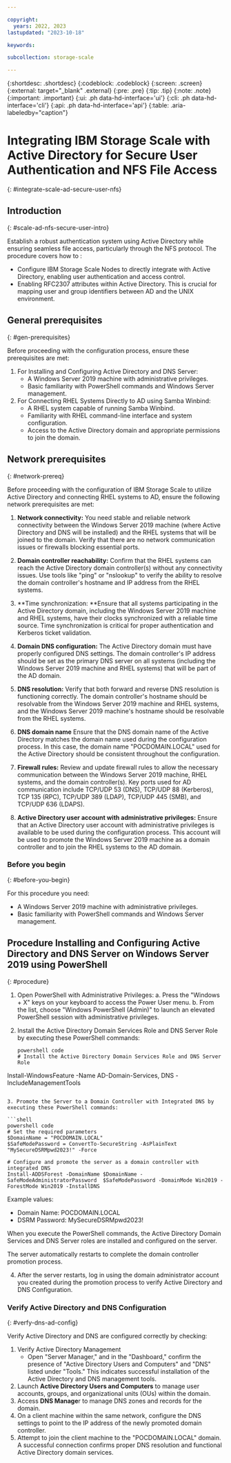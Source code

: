 ```yaml
---

copyright:
  years: 2022, 2023
lastupdated: "2023-10-18"

keywords: 

subcollection: storage-scale

---
```


{:shortdesc: .shortdesc}
{:codeblock: .codeblock}
{:screen: .screen}
{:external: target="_blank" .external}
{:pre: .pre}
{:tip: .tip}
{:note: .note}
{:important: .important}
{:ui: .ph data-hd-interface='ui'}
{:cli: .ph data-hd-interface='cli'}
{:api: .ph data-hd-interface='api'}
{:table: .aria-labeledby="caption"}
 
#  Integrating IBM Storage Scale with Active Directory for Secure User Authentication and NFS File Access 
{: #integrate-scale-ad-secure-user-nfs}

## Introduction
{: #scale-ad-nfs-secure-user-intro}

Establish a robust authentication system using Active Directory while ensuring seamless file access, particularly through the NFS protocol. 
The procedure covers how to :
* Configure IBM Storage Scale Nodes to directly integrate with Active Directory, enabling user authentication and access control.
* Enabling RFC2307 attributes within Active Directory. This is crucial for mapping user and group identifiers between AD and the UNIX environment.

## General prerequisites
{: #gen-prerequisites}

Before proceeding with the configuration process, ensure these prerequisites are met:

1.	For Installing and Configuring Active Directory and DNS Server:
	*  A Windows Server 2019 machine with administrative privileges.
	*  Basic familiarity with PowerShell commands and Windows Server management.
2.	For Connecting RHEL Systems Directly to AD using Samba Winbind:
	*  A RHEL system capable of running Samba Winbind.
	*  Familiarity with RHEL command-line interface and system configuration.
	*  Access to the Active Directory domain and appropriate permissions to join the domain.

## Network prerequisites
{: #network-prereq}

Before proceeding with the configuration of IBM Storage Scale to utilize Active Directory and connecting RHEL systems to AD, ensure the following network prerequisites are met:

1.	**Network connectivity:** You need stable and reliable network connectivity between the Windows Server 2019 machine (where Active Directory and DNS will be installed) and the RHEL systems that will be joined to the domain. Verify that there are no network communication issues or firewalls blocking essential ports.

2.	**Domain controller reachability:** Confirm that the RHEL systems can reach the Active Directory domain controller(s) without any connectivity issues. Use tools like "ping" or "nslookup" to verify the ability to resolve the domain controller's hostname and IP address from the RHEL systems.

3.	**Time synchronization: **Ensure that all systems participating in the Active Directory domain, including the Windows Server 2019 machine and RHEL systems, have their clocks synchronized with a reliable time source. Time synchronization is critical for proper authentication and Kerberos ticket validation.

4.	**Domain DNS configuration:** The Active Directory domain must have properly configured DNS settings. The domain controller's IP address should be set as the primary DNS server on all systems (including the Windows Server 2019 machine and RHEL systems) that will be part of the AD domain.

5.	**DNS resolution:** Verify that both forward and reverse DNS resolution is functioning correctly. The domain controller's hostname should be resolvable from the Windows Server 2019 machine and RHEL systems, and the Windows Server 2019 machine's hostname should be resolvable from the RHEL systems.

6.	**DNS domain name** Ensure that the DNS domain name of the Active Directory matches the domain name used during the configuration process. In this case, the domain name "POCDOMAIN.LOCAL" used for the Active Directory should be consistent throughout the configuration.

7.	**Firewall rules:**  Review and update firewall rules to allow the necessary communication between the Windows Server 2019 machine, RHEL systems, and the domain controller(s). Key ports used for AD communication include TCP/UDP 53 (DNS), TCP/UDP 88 (Kerberos), TCP 135 (RPC), TCP/UDP 389 (LDAP), TCP/UDP 445 (SMB), and TCP/UDP 636 (LDAPS).

8.	**Active Directory user account with administrative privileges:**  Ensure that an Active Directory user account with administrative privileges is available to be used during the configuration process. This account will be used to promote the Windows Server 2019 machine as a domain controller and to join the RHEL systems to the AD domain.

### Before you begin
{: #before-you-begin}   

For this procedure you need:
* A Windows Server 2019 machine with administrative privileges.
* Basic familiarity with PowerShell commands and Windows Server management.

## Procedure Installing and Configuring Active Directory and DNS Server on Windows Server 2019 using PowerShell
{: #procedure}

1. Open PowerShell with Administrative Privileges:
    a.  Press the "Windows + X" keys on your keyboard to access the Power User menu.
    b.  From the list, choose "Windows PowerShell (Admin)" to launch an elevated PowerShell session with administrative privileges.

2. Install the Active Directory Domain Services Role and DNS Server Role by executing these PowerShell commands:

   ```shell
   powershell code
   # Install the Active Directory Domain Services Role and DNS Server Role
Install-WindowsFeature -Name AD-Domain-Services, DNS -IncludeManagementTools
   ```

3. Promote the Server to a Domain Controller with Integrated DNS by executing these PowerShell commands:

   ```shell
   powershell code
   # Set the required parameters
   $DomainName = "POCDOMAIN.LOCAL"
   $SafeModePassword = ConvertTo-SecureString -AsPlainText "MySecureDSRMpwd2023!" -Force

   # Configure and promote the server as a domain controller with integrated DNS
   Install-ADDSForest -DomainName $DomainName -SafeModeAdministratorPassword  $SafeModePassword -DomainMode Win2019 -ForestMode Win2019 -InstallDNS
   ```
 
   Example values:
   *  Domain Name: POCDOMAIN.LOCAL
   *  DSRM Password: MySecureDSRMpwd2023!

   When you execute the PowerShell commands, the Active Directory Domain Services and DNS Server roles are installed and configured on the server.

   The server automatically restarts to complete the domain controller promotion process.

4.  After the server restarts, log in using the domain administrator account you created during the promotion process to verify Active Directory and DNS Configuration.

### Verify Active Directory and DNS Configuration
{: #verfy-dns-ad-config}

Verify Active Directory and DNS are configured correctly by checking:

1. Verify Active Directory Management
   * Open "Server Manager," and in the "Dashboard," confirm the presence of "Active Directory Users and Computers" and "DNS" listed under "Tools." This indicates successful installation of the Active Directory and DNS management tools.
2. Launch **Active Directory Users and Computers** to manage user accounts, groups, and organizational units (OUs) within the domain.
3. Access **DNS Manage**r to manage DNS zones and records for the domain.
4. On a client machine within the same network, configure the DNS settings to point to the IP address of the newly promoted domain controller.
5.  Attempt to join the client machine to the "POCDOMAIN.LOCAL" domain. A successful connection confirms proper DNS resolution and functional Active Directory domain services.

